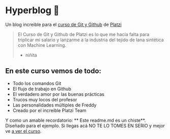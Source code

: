 # Hyperblog 💚
Un blog increible para el [curso de Git y Github](https://platzi.com/cursos/git-github/ "curso de Git y Github") de [Platzi](https://platzi.com/ "Platzi")
>El Curso de Git y Github de Platzi es lo que me hacía falta para triplicar mi salario y lanzarme a la industria del tejido de lana sintética con Machine Learning.
> - niñita

## En este curso vemos de todo:
* Todo los comandos Git
* El flujo de trabajo en Github
* El verdadero amor por las buenas prácticas
* Trucos muy locos del profesor
* Las personalidades múltiples de Freddy
* Creado por el increible Platzi Team

Y como un amable recordatorio: ** Este readme.md es un chiste**. Diseñado para el ejemplo. Si llegas acá NO TE LO TOMES EN SERIO y mejor ve [a ver el curso](https://platzi,com/cursos/gits-github/ "a ver el curso").